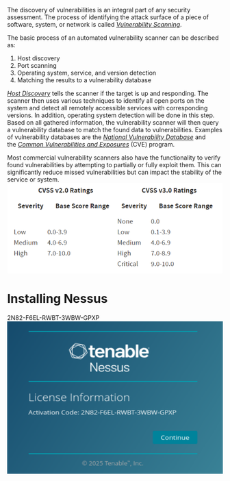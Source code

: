 The discovery of vulnerabilities is an integral part of any security assessment. The process of identifying the attack surface of a piece of software, system, or network is called [_Vulnerability Scanning_](https://en.wikipedia.org/wiki/Vulnerability_scanner).

The basic process of an automated vulnerability scanner can be described as:
1. Host discovery
2. Port scanning
3. Operating system, service, and version detection
4. Matching the results to a vulnerability database

[_Host Discovery_](https://capec.mitre.org/data/definitions/292.html) tells the scanner if the target is up and responding. The scanner then uses various techniques to identify all open ports on the system and detect all remotely accessible services with corresponding versions. In addition, operating system detection will be done in this step.
Based on all gathered information, the vulnerability scanner will then query a vulnerability database to match the found data to vulnerabilities. Examples of vulnerability databases are the [_National Vulnerability Database_](https://nvd.nist.gov/) and the [_Common Vulnerabilities and Exposures_](https://cve.mitre.org/cve/search_cve_list.html) (CVE) program.

Most commercial vulnerability scanners also have the functionality to verify found vulnerabilities by attempting to partially or fully exploit them. This can significantly reduce missed vulnerabilities but can impact the stability of the service or system.
![](../Attachements/Pasted%20image%2020250227153615.png)


# Installing Nessus
2N82-F6EL-RWBT-3WBW-GPXP
![](../Attachements/Pasted%20image%2020250305171937.png)

